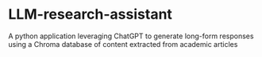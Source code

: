 # LLM-research-assistant
 A python application leveraging ChatGPT to generate long-form responses using a Chroma database of content extracted from academic articles
